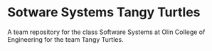 # Sotware Systems Tangy Turtles
A team repository for the class Software Systems at Olin College of Engineering for the team Tangy Turtles.
